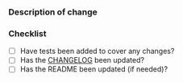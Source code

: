 ### Description of change


### Checklist

* [ ] Have tests been added to cover any changes?
* [ ] Has the [CHANGELOG](https://github.com/uktrade/data-flow/blob/master/CHANGELOG.md) been updated?
* [ ] Has the README been updated (if needed)?
